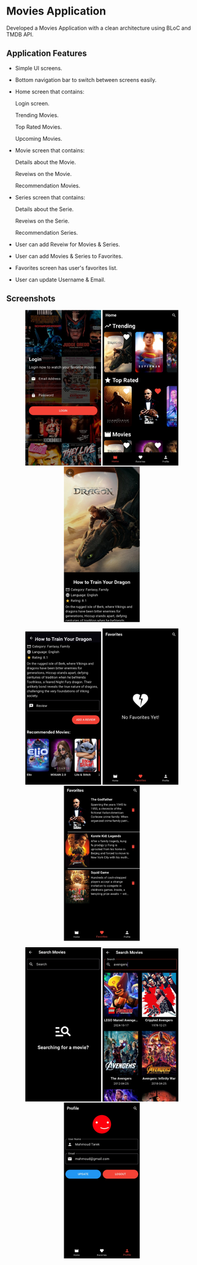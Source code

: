# Movies Application

Developed a Movies Application with a clean architecture using BLoC and TMDB API.

## Application Features

- Simple UI screens.
  
- Bottom navigation bar to switch between screens easily.
  
- Home screen that contains:
  
  Login screen.
  
  Trending Movies.
  
  Top Rated Movies.
  
  Upcoming Movies.

- Movie screen that contains:
  
  Details about the Movie.
  
  Reveiws on the Movie.
  
  Recommendation Movies.
  
- Series screen that contains:

  Details about the Serie.
  
  Reveiws on the Serie.
  
  Recommendation Series.
  
- User can add Reveiw for Movies & Series.
  
- User can add Movies & Series to Favorites.
  
- Favorites screen has user's favorites list.
  
- User can update Username & Email.
  
    

## Screenshots
  
<p align="center">
  <img src="assets/Screenshots/1.jpg" width="200"/>
  <img src="assets/Screenshots/2.jpg" width="200"/>
  <img src="assets/Screenshots/3.jpg" width="200"/>
</p>

  
<p align="center">
  <img src="assets/Screenshots/4.jpg" width="200"/>
  <img src="assets/Screenshots/5.jpg" width="200"/>
  <img src="assets/Screenshots/6.jpg" width="200"/>
</p>

  
<p align="center">
  <img src="assets/Screenshots/7.jpg" width="200"/>
  <img src="assets/Screenshots/8.jpg" width="200"/>
  <img src="assets/Screenshots/9.jpg" width="200"/>
</p>

